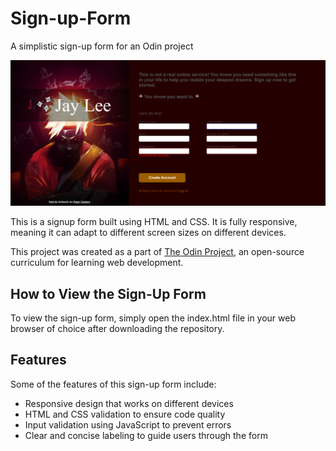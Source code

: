 # Sign-up-Form
A simplistic sign-up form for an Odin project

![my-site](./Sign-Up-Form.png)

This is a signup form built using HTML and CSS. It is fully responsive, meaning it can adapt to different screen sizes on different devices.

This project was created as a part of [The Odin Project](https://www.theodinproject.com/lessons/node-path-intermediate-html-and-css-sign-up-form), an open-source curriculum for learning web development.

## How to View the Sign-Up Form
To view the sign-up form, simply open the index.html file in your web browser of choice after downloading the repository.

## Features
Some of the features of this sign-up form include:

* Responsive design that works on different devices
* HTML and CSS validation to ensure code quality
* Input validation using JavaScript to prevent errors
* Clear and concise labeling to guide users through the form
